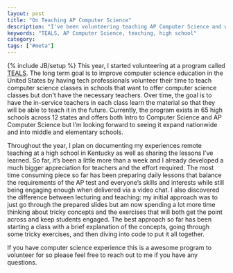 ```yaml
---
layout: post
title: "On Teaching AP Computer Science"
description: "I've been volunteering teaching AP Computer Science and wanted to share some thoughts and experiences."
keywords: "TEALS, AP Computer Science, teaching, high school"
category:
tags: ["#meta"]
---
```

{% include JB/setup %}
This year, I started volunteering at a program called <a href="http://tealsk12.org/" target="_blank">TEALS</a>. The long term goal is to improve computer science education in the United States by having tech professionals volunteer their time to teach computer science classes in schools that want to offer computer science classes but don’t have the necessary teachers. Over time, the goal is to have the in-service teachers in each class learn the material so that they will be able to teach it in the future. Currently, the program exists in 65 high schools across 12 states and offers both Intro to Computer Science and AP Computer Science but I’m looking forward to seeing it expand nationwide and into middle and elementary schools.

Throughout the year, I plan on documenting my experiences remote teaching at a high school in Kentucky as well as sharing the lessons I’ve learned. So far, it’s been a little more than a week and I already developed a much bigger appreciation for teachers and the effort required. The most time consuming piece so far has been preparing daily lessons that balance the requirements of the AP test and everyone’s skills and interests while still being engaging enough when delivered via a video chat. I also discovered the difference between lecturing and teaching: my initial approach was to just go through the prepared slides but am now spending a lot more time thinking about tricky concepts and the exercises that will both get the point across and keep students engaged. The best approach so far has been starting a class with a brief explanation of the concepts, going through some tricky exercises, and then diving into code to put it all together.

If you have computer science experience this is a awesome program to volunteer for so please feel free to reach out to me if you have any questions.